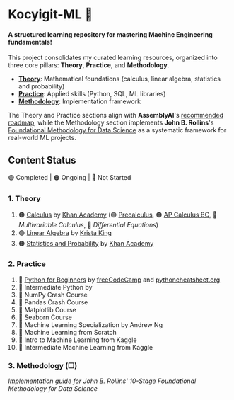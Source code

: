 # Kocyigit-ML 🤖 
#### A structured learning repository for mastering Machine Engineering fundamentals!

This project consolidates my curated learning resources, organized into three core pillars: **Theory**, **Practice**, and **Methodology**.  

- **[Theory](./01_theory/)**: Mathematical foundations (calculus, linear algebra, statistics and probability)  
- **[Practice](./02_practice/)**: Applied skills (Python, SQL, ML libraries)  
- **[Methodology](./03_methodology/)**: Implementation framework

The Theory and Practice sections align with **AssemblyAI**'s [recommended roadmap](https://www.youtube.com/watch?v=wtolxa9XTg), while the Methodology section implements **John B. Rollins**'s [Foundational Methodology for Data Science](./03_methodology/references/IBMOpenSource_FoundationalMethologyforDataScience.PDF) as a systematic framework for real-world ML projects.

## Content Status  
🟢 Completed | 🟠 Ongoing | 🔴 Not Started

### 1. Theory
1. 🟠 [Calculus](./01_theory/01_calculus/) by [Khan Academy](https://www.khanacademy.org/) (🟢 [Precalculus](./01_theory/01_calculus/00_precalculus/), 🟠 [AP Calculus BC](./01_theory/01_calculus/01_ap_calculus_bc/), 🔴 _Multivariable Calculus_, 🔴 _Differential Equations_)
2. 🟢 [Linear Algebra](./01_theory/02_linear_algebra/) by [Krista King](https://www.udemy.com/course/linear-algebra-course/)
3. 🟠 [Statistics and Probability](./01_theory/03_statistics_and_probability/) by [Khan Academy](https://www.khanacademy.org/)

### 2. Practice  
1. 🔴 [Python for Beginners](./02_practice/01_python_for_beginners/) by [freeCodeCamp](https://www.youtube.com/watch?v=eWRfhZUzrAc) and [pythoncheatsheet.org](https://www.pythoncheatsheet.org/)  
2. 🔴 Intermediate Python by 
3. 🔴 NumPy Crash Course 
4. 🔴 Pandas Crash Course 
5. 🔴 Matplotlib Course 
6. 🔴 Seaborn Course
7. 🔴 Machine Learning Specialization by Andrew Ng 
8. 🔴 Machine Learning from Scratch
9. 🔴 Intro to Machine Learning from Kaggle 
10. 🔴 Intermediate Machine Learning from Kaggle 

### 3. Methodology (☐)  
*Implementation guide for John B. Rollins' 10-Stage Foundational Methodology for Data Science*  

